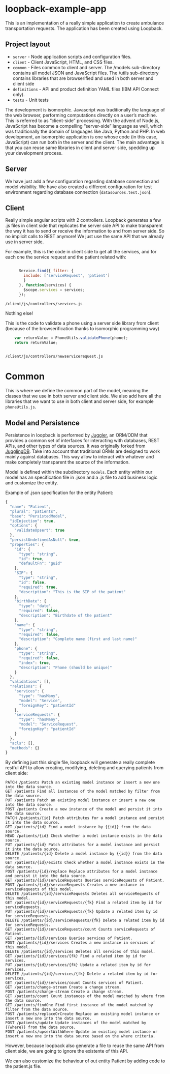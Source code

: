 # loopback-example-app

This is an implementation of a really simple application to create ambulance transportation requests.
The application has been created using Loopback.

## Project layout

- `server` - Node application scripts and configuration files.
- `client` - Client JavaScript, HTML, and CSS files.
- `common` - Files common to client and server. The /models sub-directory contains all model JSON and JavaScript files. The /utils sub-directory contains libraries that are browserified and used in both server and client side
- `definitions` - API and product definition YAML files (IBM API Connect only).
- `tests` - Unit tests

The development is isomorphic. Javascript was traditionally the language of the web browser, performing computations directly on a user’s machine. This is referred to as “client-side” processing. With the advent of Node.js, JavaScript has become a compelling “server-side” language as well, which was traditionally the domain of languages like Java, Python and PHP.
In web development, an isomorphic application is one whose code (in this case, JavaScript) can run both in the server and the client. The main advantage is that you can reuse same libraries in client and server side, spedding up your development process.

## Server

We have just add a few configuration regarding database connection and model visibility. We have also created a different configuration for test environment regarding database connection (`datasources.test.json`).

## Client

Really simple angular scripts with 2 controllers. Loopback generates a few .js files in client side that replicates the server side API to make transparent the way it has to send or receive the information to and from server side. So no implicit calls to REST anymore! We just use the same API that we already use in server side.

For example, this is the code in client side to get all the services, and for each one the service request and the patient related with:

```javascript

      Service.find({ filter: {
        include: ['serviceRequest', 'patient']
        }
      }, function(services) {
        $scope.services = services;
      });

```
`/client/js/controllers/services.js`

Nothing else!

This is the code to validate a phone using a server side library from client (because of the browserification thanks to isomorphic programming way)

```javascript
    var returnValue = PhoneUtils.validatePhone(phone);
    return returnValue;
    
```
`/client/js/controllers/newservicerequest.js`

# Common

This is where we define the common part of the model, meaning the classes that we use in both server and client side. We also add here all the libraries that we want to use in both client and server side, for example `phoneUtils.js`.

## Model and Persistence

Persistence in loopback is performed by [Juggler](https://github.com/strongloop/loopback-datasource-juggler), an ORM/ODM that provides a common set of interfaces for interacting with databases, REST APIs, and other types of data sources. It was originally forked from [JugglingDB](https://github.com/1602/jugglingdb).
Take into account that traditional ORMs are designed to work mainly against databases. This way allow to interact with whatever and make completely transparent the source of the information.


Model is defined within the subdirectory `models`. Each entity within our model has an specification file in .json and a .js file to add business logic and customize the entity.

Example of .json specification for the entity Patient:

```javascript
{
  "name": "Patient",
  "plural": "patients",
  "base": "PersistedModel",
  "idInjection": true,
  "options": {
    "validateUpsert": true
  },
  "persistUndefinedAsNull": true,
  "properties": {
    "id": {
      "type": "string",
      "id": true,
      "defaultFn": "guid"
    },
    "SIP": {
      "type": "string",
      "id": false,
      "required": true,
      "description": "This is the SIP of the patient"
    },
    "birthDate": {
      "type": "date",
      "required": false,
      "description": "Birthdate of the patient"
    },
    "name": {
      "type": "string",
      "required": false,
      "description": "Complete name (first and last name)"
    },
    "phone": {
      "type": "string",
      "required": false,
      "index": true,
      "description": "Phone (should be unique)"
    }
  },
  "validations": [],
  "relations": {
    "services": {
      "type": "hasMany",
      "model": "Service",
      "foreignKey": "patientId"
    },
    "serviceRequests": {
      "type": "hasMany",
      "model": "ServiceRequest",
      "foreignKey": "patientId"
    }
  },
  "acls": [],
  "methods": {}
}
```

By defining just this single file, loopback will generate a really complete restful API to allow creating, modifying, deleting and querying patients from client side:

```
PATCH /patients Patch an existing model instance or insert a new one into the data source.
GET /patients Find all instances of the model matched by filter from the data source.
PUT /patients Patch an existing model instance or insert a new one into the data source.
POST /patients Create a new instance of the model and persist it into the data source.
PATCH /patients/{id} Patch attributes for a model instance and persist it into the data source.
GET /patients/{id} Find a model instance by {{id}} from the data source.
HEAD /patients/{id} Check whether a model instance exists in the data source.
PUT /patients/{id} Patch attributes for a model instance and persist it into the data source.
DELETE /patients/{id} Delete a model instance by {{id}} from the data source.
GET /patients/{id}/exists Check whether a model instance exists in the data source.
POST /patients/{id}/replace Replace attributes for a model instance and persist it into the data source.
GET /patients/{id}/serviceRequests Queries serviceRequests of Patient.
POST /patients/{id}/serviceRequests Creates a new instance in serviceRequests of this model.
DELETE /patients/{id}/serviceRequests Deletes all serviceRequests of this model.
GET /patients/{id}/serviceRequests/{fk} Find a related item by id for serviceRequests.
PUT /patients/{id}/serviceRequests/{fk} Update a related item by id for serviceRequests.
DELETE /patients/{id}/serviceRequests/{fk} Delete a related item by id for serviceRequests.
GET /patients/{id}/serviceRequests/count Counts serviceRequests of Patient.
GET /patients/{id}/services Queries services of Patient.
POST /patients/{id}/services Creates a new instance in services of this model.
DELETE /patients/{id}/services Deletes all services of this model.
GET /patients/{id}/services/{fk} Find a related item by id for services.
PUT /patients/{id}/services/{fk} Update a related item by id for services.
DELETE /patients/{id}/services/{fk} Delete a related item by id for services.
GET /patients/{id}/services/count Counts services of Patient.
GET /patients/change-stream Create a change stream.
POST /patients/change-stream Create a change stream.
GET /patients/count Count instances of the model matched by where from the data source.
GET /patients/findOne Find first instance of the model matched by filter from the data source.
POST /patients/replaceOrCreate Replace an existing model instance or insert a new one into the data source.
POST /patients/update Update instances of the model matched by {{where}} from the data source.
POST /patients/upsertWithWhere Update an existing model instance or insert a new one into the data source based on the where criteria.
```

However, because loopback also generate a file to reuse the same API from client side, we are going to ignore the existente of this API.

We can also customize the behaviour of out entity Patient by adding code to the patient.js file.

